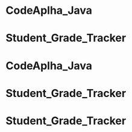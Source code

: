 # CodeAplha_Java
# Student_Grade_Tracker
# CodeAplha_Java
# Student_Grade_Tracker
# Student_Grade_Tracker
